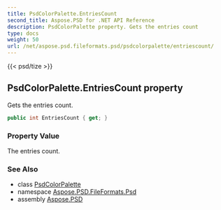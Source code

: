 ```yaml
---
title: PsdColorPalette.EntriesCount
second_title: Aspose.PSD for .NET API Reference
description: PsdColorPalette property. Gets the entries count
type: docs
weight: 50
url: /net/aspose.psd.fileformats.psd/psdcolorpalette/entriescount/
---
```

{{< psd/tize >}}
## PsdColorPalette.EntriesCount property

Gets the entries count.

```csharp
public int EntriesCount { get; }
```

### Property Value

The entries count.

### See Also

* class [PsdColorPalette](../)
* namespace [Aspose.PSD.FileFormats.Psd](../../psdcolorpalette/)
* assembly [Aspose.PSD](../../../)


